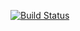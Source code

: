 [![Build Status](http://localhost/api/badges/gogs/sample-app2/status.svg)](http://localhost/gogs/sample-app2)
